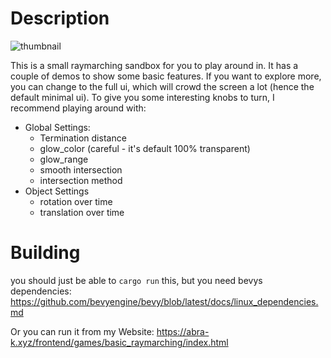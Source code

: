 # Description
![thumbnail](https://github.com/user-attachments/assets/069ba635-70a9-4689-9ff7-40fc726407ea)

This is a small raymarching sandbox for you to play around in.
It has a couple of demos to show some basic features. If you want to explore more, you can change to the full ui, which will crowd the screen a lot (hence the default minimal ui). To give you some interesting knobs to turn, I recommend playing around with:
- Global Settings:
  - Termination distance
  - glow_color (careful - it's default 100% transparent)
  - glow_range
  - smooth intersection
  - intersection method
- Object Settings
  - rotation over time
  - translation over time


# Building
you should just be able to `cargo run` this, but you need bevys dependencies:
https://github.com/bevyengine/bevy/blob/latest/docs/linux_dependencies.md

Or you can run it from my Website:
https://abra-k.xyz/frontend/games/basic_raymarching/index.html
